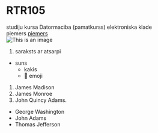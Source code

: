 # RTR105
studiju kursa Datormaciba (pamatkurss) elektroniska klade  
   piemers [piemers](https://docs.github.com/en/get-started/writing-on-github/getting-started-with-writing-and-formatting-on-github/basic-writing-and-formatting-syntax/)  
  ![This is an image](https://myoctocat.com/assets/images/base-octocat.svg)  
  1. saraksts ar atsarpi
   - suns
     - kakis
     - :dog: emoji  
1. James Madison
2. James Monroe
3. John Quincy Adams.  
 - George Washington
- John Adams
- Thomas Jefferson

